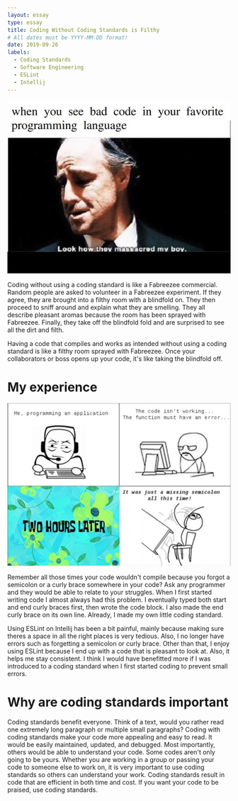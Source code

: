```yaml
---
layout: essay
type: essay
title: Coding Without Coding Standards is Filthy
# All dates must be YYYY-MM-DD format!
date: 2019-09-26
labels:
  - Coding Standards
  - Software Engineering
  - ESLint
  - Intellij
---
```

<img class="ui medium left floated image" src="../images/badCodeMeme.JPG">

 Coding without using a coding standard is like a Fabreezee commercial. Random people are asked to volunteer in a Fabreezee experiment. If they agree, they are brought into a filthy room with a blindfold on. They then proceed to sniff around and explain what they are smelling. They all describe pleasant aromas because the room has been sprayed with Fabreezee. Finally, they take off the blindfold fold and are surprised to see all the dirt and filth.

 Having a code that compiles and works as intended without using a coding standard is like a filthy room sprayed with Fabreezee. Once your collaborators or boss opens up your code, it's like taking the blindfold off.

# My experience
<img class="ui medium right floated image" src="../images/CurlyBraceMeme.png">

 Remember all those times your code wouldn't compile because you forgot a semicolon or a curly brace somewhere in your code? Ask any programmer and they would be able to relate to your struggles. When I first started writing code I almost always had this problem. I eventually typed both start and end curly braces first, then wrote the code block. I also made the end curly brace on its own line. Already, I made my own little coding standard.

 Using ESLint on Intellij has been a bit painful, mainly because making sure theres a space in all the right places is very tedious. Also, I no longer have errors such as forgetting a semicolon or curly brace. Other than that, I enjoy using ESLint because I end up with a code that is pleasant to look at. Also, it helps me stay consistent. I think I would have benefitted more if I was introduced to a coding standard when I first started coding to prevent small errors.

# Why are coding standards important

 Coding standards benefit everyone. Think of a text, would you rather read one extremely long paragraph or multiple small paragraphs? Coding with coding standards make your code more appealing and easy to read. It would be easily maintained, updated, and debugged. Most importantly, others would be able to understand your code. Some codes aren't only going to be yours. Whether you are working in a group or passing your code to someone else to work on, it is very important to use coding standards so others can understand your work. Coding standards result in code that are efficient in both time and cost. If you want your code to be praised, use coding standards.

